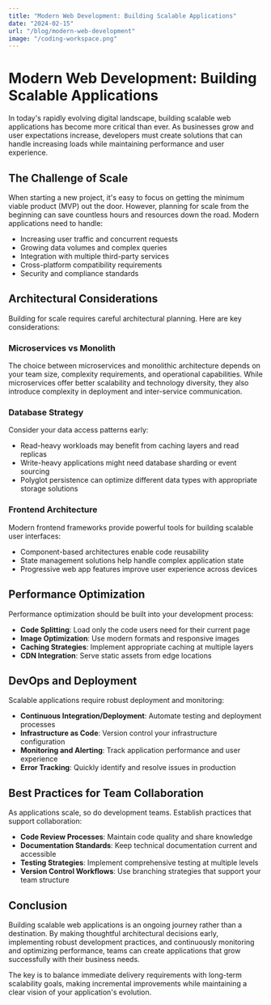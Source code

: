 ```yaml
---
title: "Modern Web Development: Building Scalable Applications"
date: "2024-02-15"
url: "/blog/modern-web-development"
image: "/coding-workspace.png"
---
```


# Modern Web Development: Building Scalable Applications

In today's rapidly evolving digital landscape, building scalable web applications has become more critical than ever. As businesses grow and user expectations increase, developers must create solutions that can handle increasing loads while maintaining performance and user experience.

## The Challenge of Scale

When starting a new project, it's easy to focus on getting the minimum viable product (MVP) out the door. However, planning for scale from the beginning can save countless hours and resources down the road. Modern applications need to handle:

- Increasing user traffic and concurrent requests
- Growing data volumes and complex queries  
- Integration with multiple third-party services
- Cross-platform compatibility requirements
- Security and compliance standards

## Architectural Considerations

Building for scale requires careful architectural planning. Here are key considerations:

### Microservices vs Monolith

The choice between microservices and monolithic architecture depends on your team size, complexity requirements, and operational capabilities. While microservices offer better scalability and technology diversity, they also introduce complexity in deployment and inter-service communication.

### Database Strategy

Consider your data access patterns early:
- Read-heavy workloads may benefit from caching layers and read replicas
- Write-heavy applications might need database sharding or event sourcing
- Polyglot persistence can optimize different data types with appropriate storage solutions

### Frontend Architecture

Modern frontend frameworks provide powerful tools for building scalable user interfaces:
- Component-based architectures enable code reusability
- State management solutions help handle complex application state
- Progressive web app features improve user experience across devices

## Performance Optimization

Performance optimization should be built into your development process:

- **Code Splitting**: Load only the code users need for their current page
- **Image Optimization**: Use modern formats and responsive images
- **Caching Strategies**: Implement appropriate caching at multiple layers
- **CDN Integration**: Serve static assets from edge locations

## DevOps and Deployment

Scalable applications require robust deployment and monitoring:

- **Continuous Integration/Deployment**: Automate testing and deployment processes
- **Infrastructure as Code**: Version control your infrastructure configuration
- **Monitoring and Alerting**: Track application performance and user experience
- **Error Tracking**: Quickly identify and resolve issues in production

## Best Practices for Team Collaboration

As applications scale, so do development teams. Establish practices that support collaboration:

- **Code Review Processes**: Maintain code quality and share knowledge
- **Documentation Standards**: Keep technical documentation current and accessible
- **Testing Strategies**: Implement comprehensive testing at multiple levels
- **Version Control Workflows**: Use branching strategies that support your team structure

## Conclusion

Building scalable web applications is an ongoing journey rather than a destination. By making thoughtful architectural decisions early, implementing robust development practices, and continuously monitoring and optimizing performance, teams can create applications that grow successfully with their business needs.

The key is to balance immediate delivery requirements with long-term scalability goals, making incremental improvements while maintaining a clear vision of your application's evolution.